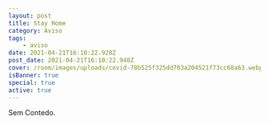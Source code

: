 ```yaml
---
layout: post
title: Stay Home
category: Aviso
tags:
    - aviso
date: 2021-04-21T16:10:22.928Z
post_date: 2021-04-21T16:10:22.940Z
cover: /room/images/uploads/covid-78b525f325dd703a204521f73cc68a63.webp
isBanner: true
special: true
active: true
---
```


Sem Contedo.
